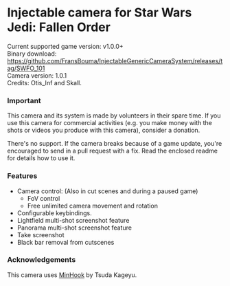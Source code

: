 Injectable camera for Star Wars Jedi: Fallen Order
============================

Current supported game version: v1.0.0+  
Binary download: https://github.com/FransBouma/InjectableGenericCameraSystem/releases/tag/SWFO_101  
Camera version: 1.0.1  
Credits: Otis_Inf and Skall.  

### Important
This camera and its system is made by volunteers in their spare time. If you use this camera for commercial activities 
(e.g. you make money with the shots or videos you produce with this camera), consider a donation. 

There's no support. If the camera breaks because of a game update, you're encouraged to send in a pull request with a fix.
Read the enclosed readme for details how to use it. 

### Features
- Camera control: (Also in cut scenes and during a paused game)
	- FoV control
	- Free unlimited camera movement and rotation 
- Configurable keybindings.
- Lightfield multi-shot screenshot feature
- Panorama multi-shot screenshot feature
- Take screenshot
- Black bar removal from cutscenes

### Acknowledgements
This camera uses [MinHook](https://github.com/TsudaKageyu/minhook) by Tsuda Kageyu.